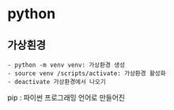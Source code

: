 # python

## 가상횐경

    - python -m venv venv: 가상환경 생성
    - source venv /scripts/activate: 가상환경 활성화
    - deactivate 가상환경에서 나오기
pip : 파이썬 프로그래밍 언어로 만들어진 


